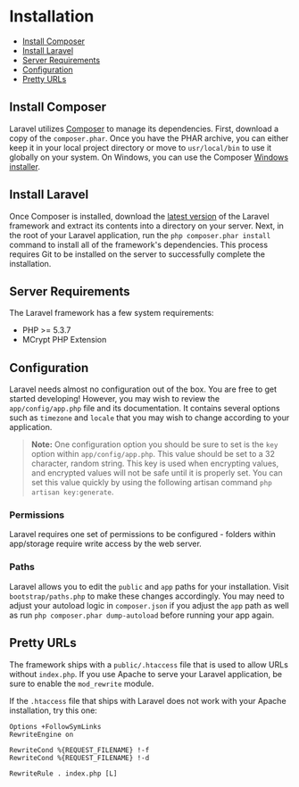 # Installation

- [Install Composer](#install-composer)
- [Install Laravel](#install-laravel)
- [Server Requirements](#server-requirements)
- [Configuration](#configuration)
- [Pretty URLs](#pretty-urls)

<a name="install-composer"></a>
## Install Composer

Laravel utilizes [Composer](http://getcomposer.org) to manage its dependencies. First, download a copy of the `composer.phar`. Once you have the PHAR archive, you can either keep it in your local project directory or move to `usr/local/bin` to use it globally on your system. On Windows, you can use the Composer [Windows installer](https://getcomposer.org/Composer-Setup.exe).

<a name="install-laravel"></a>
## Install Laravel

Once Composer is installed, download the [latest version](https://github.com/laravel/laravel/archive/develop.zip) of the Laravel framework and extract its contents into a directory on your server. Next, in the root of your Laravel application, run the `php composer.phar install` command to install all of the framework's dependencies. This process requires Git to be installed on the server to successfully complete the installation.


<a name="server-requirements"></a>
## Server Requirements

The Laravel framework has a few system requirements:

- PHP >= 5.3.7
- MCrypt PHP Extension

<a name="configuration"></a>
## Configuration

Laravel needs almost no configuration out of the box. You are free to get started developing! However, you may wish to review the `app/config/app.php` file and its documentation. It contains several options such as `timezone` and `locale` that you may wish to change according to your application.

> **Note:** One configuration option you should be sure to set is the `key` option within `app/config/app.php`. This value should be set to a 32 character, random string. This key is used when encrypting values, and encrypted values will not be safe until it is properly set. You can set this value quickly by using the following artisan command `php artisan key:generate`.

<a name="permissions"></a>
### Permissions
Laravel requires one set of permissions to be configured - folders within app/storage require write access by the web server.

<a name="paths"></a>
### Paths
Laravel allows you to edit the `public` and `app` paths for your installation. Visit `bootstrap/paths.php` to make these changes accordingly. You may need to adjust your autoload logic in `composer.json` if you adjust the `app` path as well as run `php composer.phar dump-autoload` before running your app again.

<a name="pretty-urls"></a>
## Pretty URLs

The framework ships with a `public/.htaccess` file that is used to allow URLs without `index.php`. If you use Apache to serve your Laravel application, be sure to enable the `mod_rewrite` module.

If the `.htaccess` file that ships with Laravel does not work with your Apache installation, try this one:

	Options +FollowSymLinks
	RewriteEngine on

	RewriteCond %{REQUEST_FILENAME} !-f
	RewriteCond %{REQUEST_FILENAME} !-d

	RewriteRule . index.php [L]
